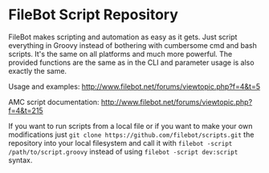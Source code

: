FileBot Script Repository
=======

FileBot makes scripting and automation as easy as it gets. 
Just script everything in Groovy instead of bothering with 
cumbersome cmd and bash scripts. It's the same on all platforms 
and much more powerful. The provided functions are the same as 
in the CLI and parameter usage is also exactly the same.



Usage and examples:
http://www.filebot.net/forums/viewtopic.php?f=4&t=5

AMC script documentation:
http://www.filebot.net/forums/viewtopic.php?f=4&t=215



If you want to run scripts from a local file or if you want to make your own modifications just 
`git clone https://github.com/filebot/scripts.git` the repository into your local filesystem and call it with `filebot -script /path/to/script.groovy` instead of using `filebot -script dev:script` syntax.
